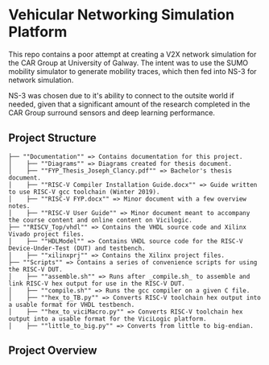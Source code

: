 # Vehicular Networking Simulation Platform

This repo contains a poor attempt at creating a V2X network simulation for the CAR Group at University of Galway. The intent was to use the SUMO mobility simulator to generate mobility traces, which then fed into NS-3 for network simulation. 

NS-3 was chosen due to it's ability to connect to the outsite world if needed, given that a significant amount of the research completed in the CAR Group surround sensors and deep learning performance.

## Project Structure

```
├── ""Documentation"" => Contains documentation for this project.  
│    ├── ""Diagrams"" => Diagrams created for thesis document.  
│    ├── ""FYP_Thesis_Joseph_Clancy.pdf"" => Bachelor's thesis document.  
│    ├── ""RISC-V Compiler Installation Guide.docx"" => Guide written to use RISC-V gcc toolchain (Winter 2019).  
│    ├── ""RISC-V FYP.docx"" => Minor document with a few overview notes.  
│    ├── ""RISC-V User Guide"" => Minor document meant to accompany the course content and online content on Vicilogic.  
├── ""RISCV_Top/vhdl"" => Contains the VHDL source code and Xilinx Vivado project files.  
│    ├── ""HDLModel"" => Contains VHDL source code for the RISC-V Device-Under-Test (DUT) and testbench.  
│    ├── ""xilinxprj"" => Contains the Xilinx project files.  
├── ""Scripts"" => Contains a series of convenience scripts for using the RISC-V DUT.  
│    ├── ""assemble.sh"" => Runs after _compile.sh_ to assemble and link RISC-V hex output for use in the RISC-V DUT.  
│    ├── ""compile.sh"" => Runs the gcc compiler on a given C file.  
│    ├── ""hex_to_TB.py"" => Converts RISC-V toolchain hex output into a usable format for VHDL testbench.  
│    ├── ""hex_to_viciMacro.py"" => Converts RISC-V toolchain hex output into a usable format for the ViciLogic platform.  
│    ├── ""little_to_big.py"" => Converts from little to big-endian.  
```

## Project Overview

